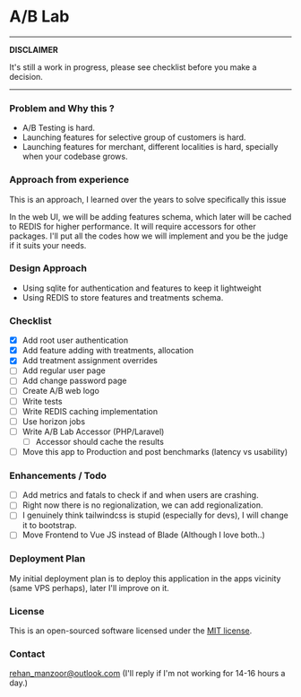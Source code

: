# A/B Lab

---
**DISCLAIMER**

It's still a work in progress, please see checklist before you make a decision.

---

### Problem and Why this ?

- A/B Testing is hard.
- Launching features for selective group of customers is hard.
- Launching features for merchant, different localities is hard, specially when your codebase grows.

### Approach from experience

This is an approach, I learned over the years to solve specifically this issue

In the web UI, we will be adding features schema, which later will be cached to REDIS for higher performance. It will
require accessors for other packages. I'll put all the codes how we will implement and you be the judge if it suits your
needs.

### Design Approach

- Using sqlite for authentication and features to keep it lightweight
- Using REDIS to store features and treatments schema.

### Checklist

- [x] Add root user authentication
- [x] Add feature adding with treatments, allocation
- [x] Add treatment assignment overrides
- [ ] Add regular user page
- [ ] Add change password page
- [ ] Create A/B web logo
- [ ] Write tests
- [ ] Write REDIS caching implementation
- [ ] Use horizon jobs
- [ ] Write A/B Lab Accessor (PHP/Laravel)
  - [ ] Accessor should cache the results 
- [ ] Move this app to Production and post benchmarks (latency vs usability)

### Enhancements / Todo

- [ ] Add metrics and fatals to check if and when users are crashing.
- [ ] Right now there is no regionalization, we can add regionalization.
- [ ] I genuinely think tailwindcss is stupid (especially for devs), I will change it to bootstrap.
- [ ] Move Frontend to Vue JS instead of Blade (Although I love both..)

### Deployment Plan
My initial deployment plan is to deploy this application in the apps vicinity (same VPS perhaps), later I'll improve on it.

### License

This is an open-sourced software licensed under the [MIT license](https://opensource.org/licenses/MIT).

### Contact

rehan_manzoor@outlook.com (I'll reply if I'm not working for 14-16 hours a day.)


